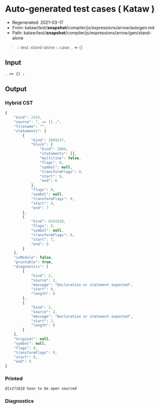 # Auto-generated test cases ( Kataw )
- Regenerated: 2021-03-17
- From: kataw/test/__snapshot__/compiler/js/expressions/arrow/autogen.md
- Path: kataw/test/__snapshot__/compiler/js/expressions/arrow/gen/stand-alone
> :: test: stand-alone
> :: case: , => {}
## Input

`````js
, => {} ;
`````

## Output

### Hybrid CST

```javascript
{
    "kind": 2243,
    "source": ", => {} ;",
    "filename": "",
    "statements": [
        {
            "kind": 2099237,
            "block": {
                "kind": 2084,
                "statements": [],
                "multiline": false,
                "flags": 0,
                "symbol": null,
                "transformFlags": 0,
                "start": 6,
                "end": 6
            },
            "flags": 0,
            "symbol": null,
            "transformFlags": 0,
            "start": 4,
            "end": 7
        },
        {
            "kind": 6291526,
            "flags": 0,
            "symbol": null,
            "transformFlags": 0,
            "start": 7,
            "end": 9
        }
    ],
    "isModule": false,
    "printable": true,
    "diagnostics": [
        {
            "kind": 2,
            "source": 2,
            "message": "Declaration or statement expected",
            "start": 0,
            "length": 0
        },
        {
            "kind": 2,
            "source": 2,
            "message": "Declaration or statement expected",
            "start": 2,
            "length": 0
        }
    ],
    "original": null,
    "symbol": null,
    "flags": 0,
    "transformFlags": 0,
    "start": 0,
    "end": 9
}
```

### Printed

```javascript
@{x2716}@ Soon to be open sourced
```

### Diagnostics

```javascript

```

